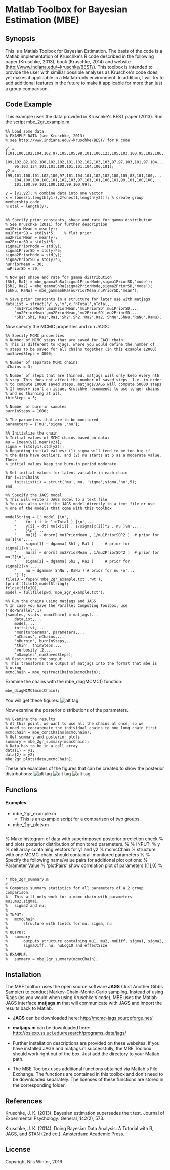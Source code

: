 # Matlab Toolbox for Bayesian Estimation (MBE)

## Synopsis

This is a Matlab Toolbox for Bayesian Estimation. The basis of the code is a Matlab implementation of Kruschke's R code described in the following paper (Kruschke, 2013), book (Kruschke, 2014) and website (http://www.indiana.edu/~kruschke/BEST/). This toolbox is intended to provide the user with similiar possible analyses as Kruschke's code does, yet makes it applicable in a Matlab-only environment. In addition, I will try to add additional features in the future to make it applicable for more than just a group comparison.


## Code Example

This example uses the data provided in Kruschke's BEST paper (2013).
Run the script mbe_2gr_example.m.

```
%% Load some data
% EXAMPLE DATA (see Kruschke, 2013)
% see http://www.indiana.edu/~kruschke/BEST/ for R code

y1 = [101,100,102,104,102,97,105,105,98,101,100,123,105,103,100,95,102,106,...
    109,102,82,102,100,102,102,101,102,102,103,103,97,97,103,101,97,104,...
    96,103,124,101,101,100,101,101,104,100,101];
y2 = [99,101,100,101,102,100,97,101,104,101,102,102,100,105,88,101,100,...
    104,100,100,100,101,102,103,97,101,101,100,101,99,101,100,100,...
    101,100,99,101,100,102,99,100,99];

y = [y1,y2]; % combine data into one vector
x = [ones(1,length(y1)),2*ones(1,length(y2))]; % create group membership code
nTotal = length(y);


%% Specify prior constants, shape and rate for gamma distribution
% See Kruschke (2011) for further description
mu1PriorMean = mean(y);
mu1PriorSD = std(y)*5;    % flat prior
mu2PriorMean = mean(y);
mu2PriorSD = std(y)*5;
sigma1PriorMode = std(y);
sigma1PriorSD = std(y)*5;
sigma2PriorMode = std(y);
sigma2PriorSD = std(y)*5;
nuPriorMean = 30;
nuPriorSD = 30;

% Now get shape and rate for gamma distribution
[Sh1, Ra1] = mbe_gammaShRa(sigma1PriorMode,sigma1PriorSD,'mode');
[Sh2, Ra2] = mbe_gammaShRa(sigma2PriorMode,sigma2PriorSD,'mode');
[ShNu, RaNu] = mbe_gammaShRa(nuPriorMean,nuPriorSD,'mean');

% Save prior constants in a structure for later use with matjags
dataList = struct('y',y,'x',x,'nTotal',nTotal,...
    'mu1PriorMean',mu1PriorMean,'mu1PriorSD',mu1PriorSD,...
    'mu2PriorMean',mu2PriorMean,'mu2PriorSD',mu2PriorSD,...
    'Sh1',Sh1,'Ra1',Ra1,'Sh2',Sh2,'Ra2',Ra2,'ShNu',ShNu,'RaNu',RaNu);
```
Now specify the MCMC properties and run JAGS:
```
%% Specify MCMC properties
% Number of MCMC steps that are saved for EACH chain
% This is different to Rjags, where you would define the number of
% steps to be saved for all chains together (in this example 12000)
numSavedSteps = 4000;

% Number of separate MCMC chains
nChains = 3;

% Number of steps that are thinned, matjags will only keep every nth
% step. This does not affect the number of saved steps. I.e. in order
% to compute 10000 saved steps, matjags/JAGS will compute 50000 steps
% If memory isn't an issue, Kruschke recommends to use longer chains
% and no thinning at all.
thinSteps = 5;

% Number of burn-in samples
burnInSteps = 1000;

% The parameters that are to be monitored
parameters = {'mu','sigma','nu'};

%% Initialize the chain
% Initial values of MCMC chains based on data:
mu = [mean(y1),mean(y2)];
sigma = [std(y1),std(y2)];
% Regarding initial values: (1) sigma will tend to be too big if
% the data have outliers, and (2) nu starts at 5 as a moderate value. These
% initial values keep the burn-in period moderate.

% Set initial values for latent variable in each chain
for i=1:nChains
    initsList(i) = struct('mu', mu, 'sigma',sigma,'nu',5);
end

%% Specify the JAGS model
% This will write a JAGS model to a text file
% You can also write the JAGS model directly to a text file or use
% one of the models that come with this toolbox

modelString = [' model {\n',...
    '    for ( i in 1:nTotal ) {\n',...
    '    y[i] ~ dt( mu[x[i]] , 1/sigma[x[i]]^2 , nu )\n',...
    '    }\n',...
    '    mu[1] ~ dnorm( mu1PriorMean , 1/mu1PriorSD^2 )  # prior for mu[1]\n',...
    '    sigma[1] ~ dgamma( Sh1 , Ra1 )     # prior for sigma[1]\n',...
    '    mu[2] ~ dnorm( mu2PriorMean , 1/mu2PriorSD^2 )  # prior for mu[2]\n',...
    '    sigma[2] ~ dgamma( Sh2 , Ra2 )     # prior for sigma[2]\n',...
    '    nu ~ dgamma( ShNu , RaNu ) # prior for nu \n'...
    '}'];
fileID = fopen('mbe_2gr_example.txt','wt');
fprintf(fileID,modelString);
fclose(fileID);
model = fullfile(pwd,'mbe_2gr_example.txt');

%% Run the chains using matjags and JAGS
% In case you have the Parallel Computing Toolbox, use ('doParallel',1)
[samples, stats, mcmcChain] = matjags(...
    dataList,...
    model,...
    initsList,...
    'monitorparams', parameters,...
    'nChains', nChains,...
    'nBurnin', burnInSteps,...
    'thin', thinSteps,...
    'verbosity',2,...
    'nSamples',numSavedSteps);
%% Restructure the output
% This transforms the output of matjags into the format that mbe is
% using
mcmcChain = mbe_restructChains(mcmcChain);
```
Examine the chains with the mbe_diagMCMC() function:
```
mbe_diagMCMC(mcmcChain);
```
You will get these figures:
![alt tag](https://cloud.githubusercontent.com/assets/17763631/14428037/2d3a72a4-ffef-11e5-8d12-eb2f98f4f108.jpg)

Now examine the posterior distributions of the parameters.
```
%% Examine the results
% At this point, we want to use all the chains at once, so we
% need to concatenate the individual chains to one long chain first
mcmcChain = mbe_concChains(mcmcChain);
% Get summary and posterior plots
summary = mbe_2gr_summary(mcmcChain);
% Data has to be in a cell array
data{1} = y1;
data{2} = y2;
mbe_2gr_plots(data,mcmcChain);
```
These are examples of the figures that can be created to show the posterior distributions:
![alt tag](https://cloud.githubusercontent.com/assets/17763631/14428032/2d2907c6-ffef-11e5-8db6-b8103da62c78.jpg)
![alt tag](https://cloud.githubusercontent.com/assets/17763631/14428036/2d380186-ffef-11e5-8165-301fa3f731d1.jpg)
![alt tag](https://cloud.githubusercontent.com/assets/17763631/14428034/2d3323fa-ffef-11e5-8fcb-c0163dd34dfe.jpg)


## Functions
#### Examples
* mbe_2gr_example.m
  - This is an example script for a comparison of two groups.
* mbe_2gr_plots.m
> ```
  % Make histogram of data with superimposed posterior prediction check
  %   and plots posterior distribution of monitored parameters.
  %
  % INPUT:
  %   y
  %       cell array containing vectors for y1 and y2
  %   mcmcChain
  %       structure with one MCMC-chain, should contain all monitored parameters
  %
  % Specify the following name/value pairs for additional plot options:
  %        Parameter      Value
  %       'plotPairs'     show correlation plot of parameters ([1],0)
  %
  ```

* mbe_2gr_summary.m
> ```
% Computes summary statistics for all parameters of a 2 group comparison.
%   This will only work for a mcmc chain with parameters mu1,mu2,sigma1,
%   sigma2 and nu.
%
% INPUT:
%   mcmcChain
%       structure with fields for mu, sigma, nu
%
% OUTPUT:
%   summary
%       outputs structure containing mu1, mu2, muDiff, sigma1, sigma2,
%       sigmaDiff, nu, nuLog10 and effectSize
%
% EXAMPLE:
%   summary = mbe_2gr_summary(mcmcChain);
```



## Installation

The MBE toolbox uses the open source software **JAGS** (Just Another Gibbs Sampler) to conduct Markov-Chain-Monte-Carlo sampling. Instead of using Rjags (as you would when using Kruschke's code), MBE uses the Matlab-JAGS interface **matjags.m** that will communicate with JAGS and import the results back to Matlab.

* **JAGS** can be downloaded here: http://mcmc-jags.sourceforge.net/

* **matjags.m** can be downloaded here: http://psiexp.ss.uci.edu/research/programs_data/jags/

* Further installation descriptions are provided on these websites. If you have installed JAGS and matjags.m successfully, the MBE Toolbox should work right out of the box. Just add the directory to your Matlab path.

* The MBE Toolbox uses additional functions obtained via Matlab's File Exchange. The functions are contained in this toolbox and don't need to be downloaded separately. The licenses of these functions are stored in the corresponding folder.


## References

Kruschke, J. K. (2013). Bayesian estimation supersedes the t test. Journal of Experimental Psychology: General, 142(2), 573.

Kruschke, J. K. (2014). Doing Bayesian Data Analysis: A Tutorial with R, JAGS, and STAN (2nd ed.). Amsterdam: Academic Press.


## License

Copyright Nils Winter, 2016
